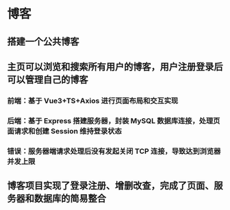 # 博客  
## 搭建一个公共博客  
## 主页可以浏览和搜索所有用户的博客，用户注册登录后可以管理自己的博客  
### 前端：基于 Vue3+TS+Axios 进行页面布局和交互实现  
### 后端：基于 Express 搭建服务器，封装 MySQL 数据库连接，处理页面请求和创建 Session 维持登录状态  
### 错误：服务器端请求处理后没有发起关闭 TCP 连接，导致达到浏览器并发上限    
## 博客项目实现了登录注册、增删改查，完成了页面、服务器和数据库的简易整合
